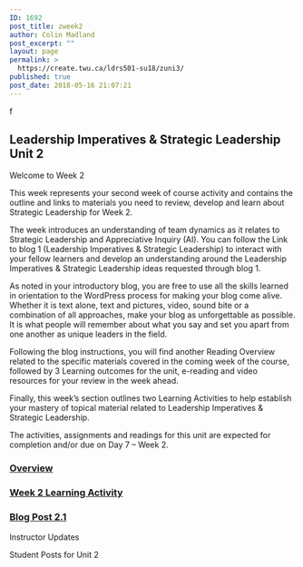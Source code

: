 ```yaml
---
ID: 1692
post_title: zweek2
author: Colin Madland
post_excerpt: ""
layout: page
permalink: >
  https://create.twu.ca/ldrs501-su18/zuni3/
published: true
post_date: 2018-05-16 21:07:21
---
```

f

<!--themify_builder_static--><h2>Leadership Imperatives & Strategic Leadership<br/>Unit 2</h2>
 <p>Welcome to Week 2</p><p>This week represents your second week of course activity and contains the outline and links to materials you need to review, develop and learn about Strategic Leadership for Week 2. </p><p>The week introduces an understanding of team dynamics as it relates to Strategic Leadership and Appreciative Inquiry (AI). You can follow the Link to blog 1 (Leadership Imperatives &#038; Strategic Leadership) to interact with your fellow learners and develop an understanding around the Leadership Imperatives &#038; Strategic Leadership ideas requested through blog 1.</p><p>As noted in your introductory blog, you are free to use all the skills learned in orientation to the WordPress process for making your blog come alive. Whether it is text alone, text and pictures, video, sound bite or a combination of all approaches, make your blog as unforgettable as possible. It is what people will remember about what you say and set you apart from one another as unique leaders in the field.</p><p>Following the blog instructions, you will find another Reading Overview related to the specific materials covered in the coming week of the course, followed by 3 Learning outcomes for the unit, e-reading and video resources for your review in the week ahead.</p><p>Finally, this week&#8217;s section outlines two Learning Activities to help establish your mastery of topical material related to Leadership Imperatives &#038; Strategic Leadership.</p><p>The activities, assignments and readings for this unit are expected for completion and/or due on Day 7 &#8211; Week 2.</p>

 <a href="https://create.twu.ca/ldrs501-su18/unit-2/" >

 </a>
 <h3><a href="https://create.twu.ca/ldrs501-su18/unit-2/">Overview</a></h3>


 <a href="https://create.twu.ca/ldrs501-su18/unit-2-learning-activity-learning-notes/" >

 </a>
 <h3><a href="https://create.twu.ca/ldrs501-su18/unit-2-learning-activity-learning-notes/">Week 2 Learning Activity</a></h3>


 <a href="https://create.twu.ca/ldrs501-su18/week-2-blog-1-leadership-imperatives-strategic-leadership/" >

 </a>
 <h3><a href="https://create.twu.ca/ldrs501-su18/week-2-blog-1-leadership-imperatives-strategic-leadership/">Blog Post 2.1</a></h3>


 Instructor Updates

 Student Posts for Unit 2<!--/themify_builder_static-->

